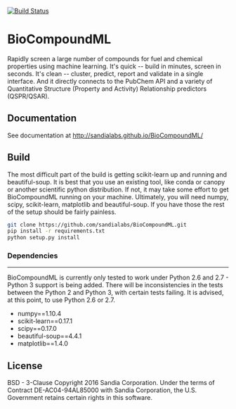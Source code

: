 [![Build Status](https://travis-ci.org/sandialabs/BioCompoundML.svg?branch=master)](https://travis-ci.org/sandialabs/BioCompoundML)

# BioCompoundML

Rapidly screen a large number of compounds for fuel and chemical properties using machine learning. It's quick -- build in minutes, screen in seconds. It's clean -- cluster, predict, report and validate in a single interface. And it directly connects to the PubChem API and a variety of Quantitative Structure (Property and Activity) Relationship predictors (QSPR/QSAR). 

## Documentation

See documentation at http://sandialabs.github.io/BioCompoundML/

## Build

The most difficult part of the build is getting scikit-learn up and running and beautiful-soup. It is best that you use an existing tool, like conda or canopy or another scientific python distribution. If not, it may take some effort to get BioCompoundML running on your machine. Ultimately, you will need numpy, scipy, scikit-learn, matplotlib and beautiful-soup. If you have those the rest of the setup should be fairly painless.

```bash
git clone https://github.com/sandialabs/BioCompoundML.git
pip install -r requirements.txt
python setup.py install
```

### Dependencies
-------------
BioCompoundML is currently only tested to work under Python 2.6 and 2.7 - Python 3 support is being added. There will be inconsistencies in the tests between the Python 2 and Python 3, with certain tests failing. It is advised, at this point, to use Python 2.6 or 2.7.

* numpy==1.10.4
* scikit-learn==0.17.1
* scipy==0.17.0
* beautiful-soup==4.4.1
* matplotlib==1.4.0


## License

BSD - 3-Clause Copyright 2016 Sandia Corporation. Under the terms of Contract DE-AC04-94AL85000 with Sandia Corporation, the U.S. Government retains certain rights in this software.

